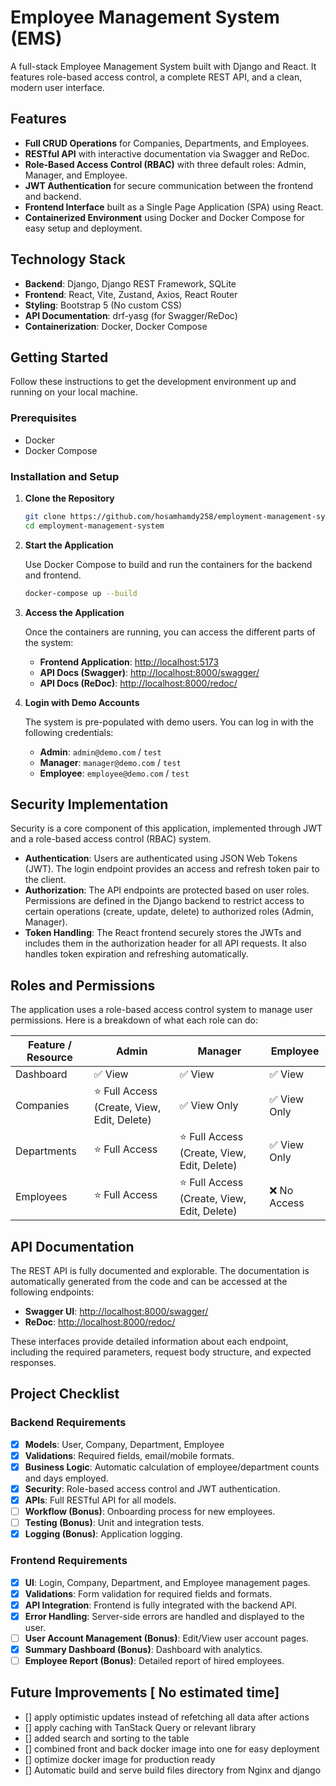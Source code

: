 # Employee Management System (EMS)

A full-stack Employee Management System built with Django and React. It features role-based access control, a complete REST API, and a clean, modern user interface.

## Features

- **Full CRUD Operations** for Companies, Departments, and Employees.
- **RESTful API** with interactive documentation via Swagger and ReDoc.
- **Role-Based Access Control (RBAC)** with three default roles: Admin, Manager, and Employee.
- **JWT Authentication** for secure communication between the frontend and backend.
- **Frontend Interface** built as a Single Page Application (SPA) using React.
- **Containerized Environment** using Docker and Docker Compose for easy setup and deployment.

## Technology Stack

- **Backend**: Django, Django REST Framework, SQLite
- **Frontend**: React, Vite, Zustand, Axios, React Router
- **Styling**: Bootstrap 5 (No custom CSS)
- **API Documentation**: drf-yasg (for Swagger/ReDoc)
- **Containerization**: Docker, Docker Compose

## Getting Started

Follow these instructions to get the development environment up and running on your local machine.

### Prerequisites

- Docker
- Docker Compose

### Installation and Setup

1.  **Clone the Repository**

    ```bash
    git clone https://github.com/hosamhamdy258/employment-management-system
    cd employment-management-system
    ```

2.  **Start the Application**

    Use Docker Compose to build and run the containers for the backend and frontend.

    ```bash
    docker-compose up --build
    ```

3.  **Access the Application**

    Once the containers are running, you can access the different parts of the system:

    -   **Frontend Application**: [http://localhost:5173](http://localhost:5173)
    -   **API Docs (Swagger)**: [http://localhost:8000/swagger/](http://localhost:8000/swagger/)
    -   **API Docs (ReDoc)**: [http://localhost:8000/redoc/](http://localhost:8000/redoc/)

4.  **Login with Demo Accounts**

    The system is pre-populated with demo users. You can log in with the following credentials:

    -   **Admin**: `admin@demo.com` / `test`
    -   **Manager**: `manager@demo.com` / `test`
    -   **Employee**: `employee@demo.com` / `test`

## Security Implementation

Security is a core component of this application, implemented through JWT and a role-based access control (RBAC) system.

-   **Authentication**: Users are authenticated using JSON Web Tokens (JWT). The login endpoint provides an access and refresh token pair to the client.
-   **Authorization**: The API endpoints are protected based on user roles. Permissions are defined in the Django backend to restrict access to certain operations (create, update, delete) to authorized roles (Admin, Manager).
-   **Token Handling**: The React frontend securely stores the JWTs and includes them in the authorization header for all API requests. It also handles token expiration and refreshing automatically.

## Roles and Permissions

The application uses a role-based access control system to manage user permissions. Here is a breakdown of what each role can do:

| Feature / Resource	| Admin				| Manager				| Employee	|
| ------------------	| -------------------------------------------	| -------------------------------------------	| -------------	|
| Dashboard		| ✅ View			| ✅ View			| ✅ View	|
| Companies		| ⭐️ Full Access (Create, View, Edit, Delete)	| ✅ View Only			| ✅ View Only	|
| Departments		| ⭐️ Full Access			| ⭐️ Full Access (Create, View, Edit, Delete)	| ✅ View Only	|
| Employees		| ⭐️ Full Access			| ⭐️ Full Access (Create, View, Edit, Delete)	| ❌ No Access	|

## API Documentation

The REST API is fully documented and explorable. The documentation is automatically generated from the code and can be accessed at the following endpoints:

-   **Swagger UI**: [http://localhost:8000/swagger/](http://localhost:8000/swagger/)
-   **ReDoc**: [http://localhost:8000/redoc/](http://localhost:8000/redoc/)

These interfaces provide detailed information about each endpoint, including the required parameters, request body structure, and expected responses.

## Project Checklist

### Backend Requirements
- [x] **Models**: User, Company, Department, Employee
- [x] **Validations**: Required fields, email/mobile formats.
- [x] **Business Logic**: Automatic calculation of employee/department counts and days employed.
- [x] **Security**: Role-based access control and JWT authentication.
- [x] **APIs**: Full RESTful API for all models.
- [ ] **Workflow (Bonus)**: Onboarding process for new employees.
- [ ] **Testing (Bonus)**: Unit and integration tests.
- [x] **Logging (Bonus)**: Application logging.

### Frontend Requirements
- [x] **UI**: Login, Company, Department, and Employee management pages.
- [x] **Validations**: Form validation for required fields and formats.
- [x] **API Integration**: Frontend is fully integrated with the backend API.
- [x] **Error Handling**: Server-side errors are handled and displayed to the user.
- [ ] **User Account Management (Bonus)**: Edit/View user account pages.
- [x] **Summary Dashboard (Bonus)**: Dashboard with analytics.
- [ ] **Employee Report (Bonus)**: Detailed report of hired employees.

## Future Improvements [ No estimated time]
- [] apply optimistic updates instead of refetching all data after actions
- [] apply caching with TanStack Query or relevant library
- [] added search and sorting to the table
- [] combined front and back docker image into one for easy deployment
- [] optimize docker image for production ready
- [] Automatic build and serve build files directory from Nginx and django
